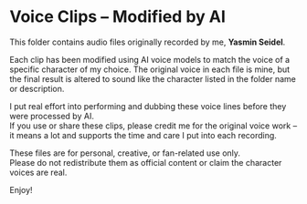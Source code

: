# Voice Clips – Modified by AI

This folder contains audio files originally recorded by me, **Yasmin Seidel**.

Each clip has been modified using AI voice models to match the voice of a specific character of my choice. The original voice in each file is mine, but the final result is altered to sound like the character listed in the folder name or description.

I put real effort into performing and dubbing these voice lines before they were processed by AI.  
If you use or share these clips, please credit me for the original voice work – it means a lot and supports the time and care I put into each recording.

These files are for personal, creative, or fan-related use only.  
Please do not redistribute them as official content or claim the character voices are real.

Enjoy!
